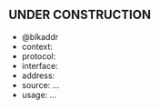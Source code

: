 <!-- 
blkaddr/blkaddr
-->

## UNDER CONSTRUCTION 
- @blkaddr
- context:
- protocol:
- interface:
- address:
- source: ...
- usage: ...
